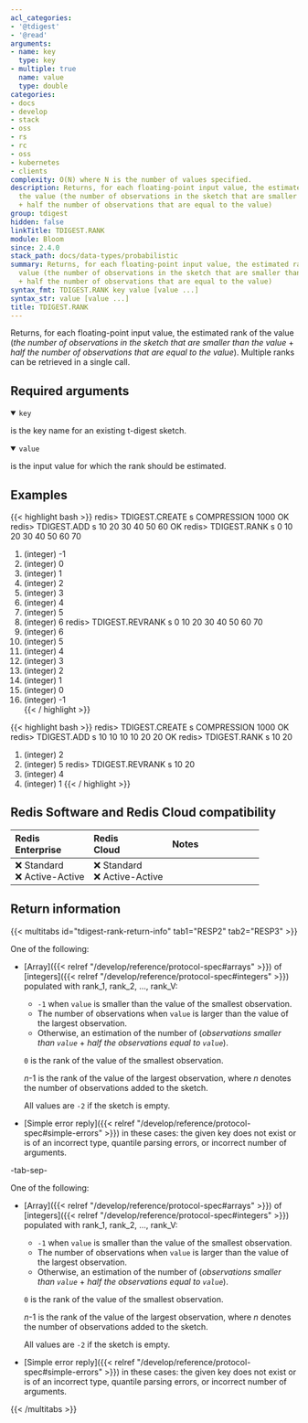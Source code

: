 ```yaml
---
acl_categories:
- '@tdigest'
- '@read'
arguments:
- name: key
  type: key
- multiple: true
  name: value
  type: double
categories:
- docs
- develop
- stack
- oss
- rs
- rc
- oss
- kubernetes
- clients
complexity: O(N) where N is the number of values specified.
description: Returns, for each floating-point input value, the estimated rank of
  the value (the number of observations in the sketch that are smaller than the value
  + half the number of observations that are equal to the value)
group: tdigest
hidden: false
linkTitle: TDIGEST.RANK
module: Bloom
since: 2.4.0
stack_path: docs/data-types/probabilistic
summary: Returns, for each floating-point input value, the estimated rank of the
  value (the number of observations in the sketch that are smaller than the value
  + half the number of observations that are equal to the value)
syntax_fmt: TDIGEST.RANK key value [value ...]
syntax_str: value [value ...]
title: TDIGEST.RANK
---
```

Returns, for each floating-point input value, the estimated rank of the value (_the number of observations in the sketch that are smaller than the value_ + _half the number of observations that are equal to the value_).
Multiple ranks can be retrieved in a single call.

## Required arguments

<details open><summary><code>key</code></summary>

is the key name for an existing t-digest sketch.
</details>

<details open><summary><code>value</code></summary>

is the input value for which the rank should be estimated.
</details>

## Examples

{{< highlight bash >}}
redis> TDIGEST.CREATE s COMPRESSION 1000
OK
redis> TDIGEST.ADD s 10 20 30 40 50 60
OK
redis> TDIGEST.RANK s 0 10 20 30 40 50 60 70
1) (integer) -1
2) (integer) 0
3) (integer) 1
4) (integer) 2
5) (integer) 3
6) (integer) 4
7) (integer) 5
8) (integer) 6
redis> TDIGEST.REVRANK s 0 10 20 30 40 50 60 70
1) (integer) 6
2) (integer) 5
3) (integer) 4
4) (integer) 3
5) (integer) 2
6) (integer) 1
7) (integer) 0
8) (integer) -1  
{{< / highlight >}}
  
{{< highlight bash >}}
redis> TDIGEST.CREATE s COMPRESSION 1000
OK
redis> TDIGEST.ADD s 10 10 10 10 20 20
OK
redis> TDIGEST.RANK s 10 20
1) (integer) 2
2) (integer) 5
redis> TDIGEST.REVRANK s 10 20
1) (integer) 4
2) (integer) 1
{{< / highlight >}}

## Redis Software and Redis Cloud compatibility

| Redis<br />Enterprise | Redis<br />Cloud | <span style="min-width: 9em; display: table-cell">Notes</span> |
|:----------------------|:-----------------|:------|
| <span title="Not supported">&#x274c; Standard</span><br /><span title="Not supported"><nobr>&#x274c; Active-Active</nobr></span> | <span title="Not supported">&#x274c; Standard</span><br /><span title="Not supported"><nobr>&#x274c; Active-Active</nobr></span> |  |

## Return information

{{< multitabs id="tdigest-rank-return-info" 
    tab1="RESP2" 
    tab2="RESP3" >}}

One of the following:

* [Array]({{< relref "/develop/reference/protocol-spec#arrays" >}}) of [integers]({{< relref "/develop/reference/protocol-spec#integers" >}}) populated with rank_1, rank_2, ..., rank_V:
    * `-1` when `value` is smaller than the value of the smallest observation.
    * The number of observations when `value` is larger than the value of the largest observation.
    * Otherwise, an estimation of the number of (_observations smaller than `value`_ + _half the observations equal to `value`_).

    `0` is the rank of the value of the smallest observation.

    _n_-1 is the rank of the value of the largest observation, where _n_ denotes the number of observations added to the sketch.

    All values are `-2` if the sketch is empty.
* [Simple error reply]({{< relref "/develop/reference/protocol-spec#simple-errors" >}}) in these cases: the given key does not exist or is of an incorrect type, quantile parsing errors, or incorrect number of arguments.

-tab-sep-

One of the following:

* [Array]({{< relref "/develop/reference/protocol-spec#arrays" >}}) of [integers]({{< relref "/develop/reference/protocol-spec#integers" >}}) populated with rank_1, rank_2, ..., rank_V:
    * `-1` when `value` is smaller than the value of the smallest observation.
    * The number of observations when `value` is larger than the value of the largest observation.
    * Otherwise, an estimation of the number of (_observations smaller than `value`_ + _half the observations equal to `value`_).

    `0` is the rank of the value of the smallest observation.

    _n_-1 is the rank of the value of the largest observation, where _n_ denotes the number of observations added to the sketch.

    All values are `-2` if the sketch is empty.
* [Simple error reply]({{< relref "/develop/reference/protocol-spec#simple-errors" >}}) in these cases: the given key does not exist or is of an incorrect type, quantile parsing errors, or incorrect number of arguments.

{{< /multitabs >}}